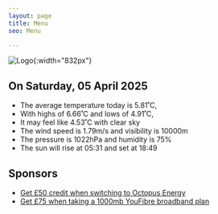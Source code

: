 ```yaml
---
layout: page
title: Menu
seo: Menu

---
```


![Logo](/images/logo.jpg){:width="832px"}

<!-- weather_marker starts -->
## On Saturday, 05 April 2025

- The average temperature today is 5.81˚C,
- With highs of 6.66˚C and lows of 4.91˚C,
- It may feel like 4.53˚C with clear sky
- The wind speed is 1.79m/s and visibility is 10000m
- The pressure is 1022hPa and humidity is 75%
- The sun will rise at 05:31 and set at 18:49

<!-- weather_marker ends -->

## Sponsors

- [Get £50 credit when switching to Octopus Energy](https://bit.ly/3oD1nnS)
- [Get £75 when taking a 1000mb YouFibre broadband plan](https://aklam.io/91zWhU?)



